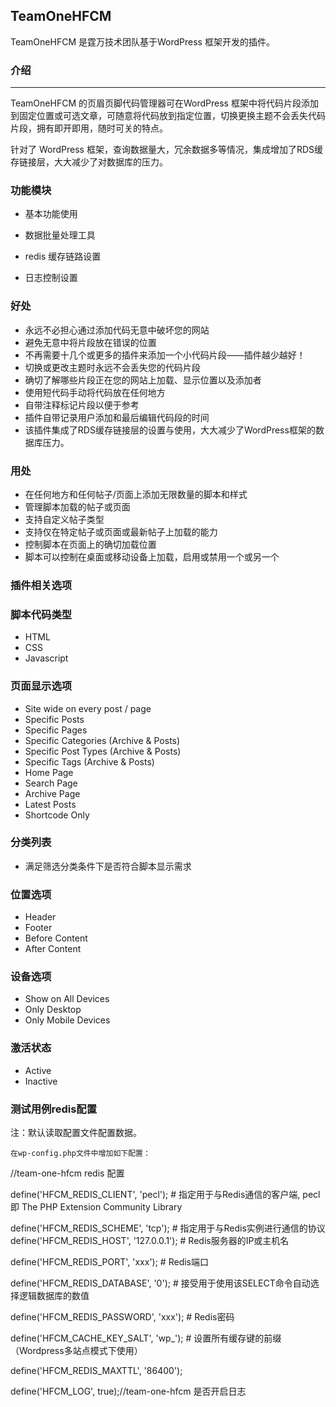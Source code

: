 ## TeamOneHFCM

TeamOneHFCM 是霆万技术团队基于WordPress 框架开发的插件。

### 介绍

***

TeamOneHFCM 的页眉页脚代码管理器可在WordPress 框架中将代码片段添加到固定位置或可选文章，可随意将代码放到指定位置，切换更换主题不会丢失代码片段，拥有即开即用，随时可关的特点。

针对了 WordPress 框架，查询数据量大，冗余数据多等情况，集成增加了RDS缓存链接层，大大减少了对数据库的压力。

### 功能模块

- 基本功能使用

- 数据批量处理工具

- redis 缓存链路设置
- 日志控制设置

### 好处

- 永远不必担心通过添加代码无意中破坏您的网站
- 避免无意中将片段放在错误的位置
- 不再需要十几个或更多的插件来添加一个小代码片段——插件越少越好！
- 切换或更改主题时永远不会丢失您的代码片段
- 确切了解哪些片段正在您的网站上加载、显示位置以及添加者
- 使用短代码手动将代码放在任何地方
- 自带注释标记片段以便于参考
- 插件自带记录用户添加和最后编辑代码段的时间
- 该插件集成了RDS缓存链接层的设置与使用，大大减少了WordPress框架的数据库压力。

### 用处

- 在任何地方和任何帖子/页面上添加无限数量的脚本和样式
- 管理脚本加载的帖子或页面
- 支持自定义帖子类型
- 支持仅在特定帖子或页面或最新帖子上加载的能力
- 控制脚本在页面上的确切加载位置
- 脚本可以控制在桌面或移动设备上加载，启用或禁用一个或另一个

### 插件相关选项

### 脚本代码类型

- HTML
- CSS
- Javascript

### 页面显示选项

- Site wide on every post / page
- Specific Posts
- Specific Pages
- Specific Categories (Archive & Posts)
- Specific Post Types (Archive & Posts)
- Specific Tags (Archive & Posts)
- Home Page
- Search Page
- Archive Page
- Latest Posts
- Shortcode Only

### 分类列表

- 满足筛选分类条件下是否符合脚本显示需求

### 位置选项

- Header
- Footer
- Before Content
- After Content

### 设备选项

- Show on All Devices
- Only Desktop
- Only Mobile Devices

### 激活状态

- Active
- Inactive

### 测试用例redis配置

注：默认读取配置文件配置数据。

```
在wp-config.php文件中增加如下配置：

```
//team-one-hfcm redis 配置

define('HFCM_REDIS_CLIENT', 'pecl'); # 指定用于与Redis通信的客户端, pecl 即 The PHP Extension Community Library

define('HFCM_REDIS_SCHEME', 'tcp'); # 指定用于与Redis实例进行通信的协议
define('HFCM_REDIS_HOST', '127.0.0.1'); # Redis服务器的IP或主机名

define('HFCM_REDIS_PORT', 'xxx'); # Redis端口

define('HFCM_REDIS_DATABASE', '0'); # 接受用于使用该SELECT命令自动选择逻辑数据库的数值

define('HFCM_REDIS_PASSWORD', 'xxx'); # Redis密码

define('HFCM_CACHE_KEY_SALT', 'wp_'); # 设置所有缓存键的前缀（Wordpress多站点模式下使用）

define('HFCM_REDIS_MAXTTL', '86400');

define('HFCM_LOG', true);//team-one-hfcm 是否开启日志
```
```